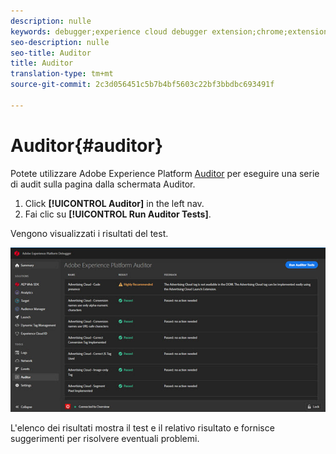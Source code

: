 ```yaml
---
description: nulle
keywords: debugger;experience cloud debugger extension;chrome;extension;auditor;dtm;target
seo-description: nulle
seo-title: Auditor
title: Auditor
translation-type: tm+mt
source-git-commit: 2c3d056451c5b7b4bf5603c22bf3bbdbc693491f

---
```



# Auditor{#auditor}

Potete utilizzare Adobe Experience Platform [Auditor](https://docs.adobe.com/content/help/en/auditor/using/overview.html) per eseguire una serie di audit sulla pagina dalla schermata Auditor.

1. Click **[!UICONTROL Auditor]** in the left nav.
1. Fai clic su **[!UICONTROL Run Auditor Tests]**.

Vengono visualizzati i risultati del test.

![](assets/auditor-results.jpg)

L'elenco dei risultati mostra il test e il relativo risultato e fornisce suggerimenti per risolvere eventuali problemi.